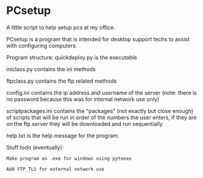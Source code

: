 # PCsetup
A little script to help setup pcs at my office.

PCsetup is a program that is intended for desktop support techs to assist with configuring computers.

Program structure:
  quickdeploy.py is the executable
  
  iniclass.py contains the ini methods
  
  ftpclass.py contains the ftp related methods
  
  config.ini contains the ip address and username of the server (note: there is no password because this was for internal network use only)
  
  scriptpackages.ini contains the "packages" (not exactly but close enough) of scripts that will be run in order of the numbers the user
  enters, if they are on the ftp server they will be downloaded and run sequentially
  
  help.txt is the help message for the program.
  
  Stuff todo (eventually):
  
    Make program an .exe for windows using pytoexe
    
    Add FTP_TLS for external network use
